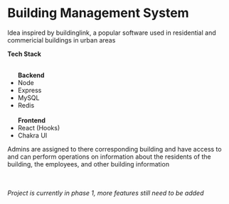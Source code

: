 <h1>Building Management System </h1>
<p> Idea inspired by buildinglink, a popular software used in residential and commericial buildings in urban areas </p>
<strong> Tech Stack </strong>
<ul>
    <br>
  <b> Backend </b>
  <li> Node </li>
  <li> Express </li>
  <li> MySQL </li>
  <li> Redis </li>
  <br>
   <b> Frontend </b>
  <li> React (Hooks) </li>
  <li> Chakra UI </li>
</ul>

<p> Admins are assigned to there corresponding building and have access to and can perform operations on information about the residents of the building, the employees, and other building information </p>
<br><br>
<i> Project is currently in phase 1, more features still need to be added </i>
